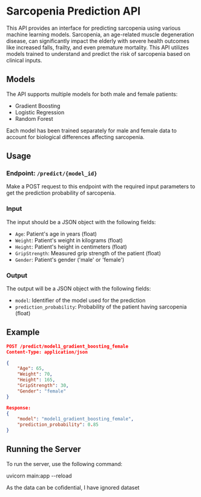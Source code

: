 # Sarcopenia Prediction API

This API provides an interface for predicting sarcopenia using various machine learning models. Sarcopenia, an age-related muscle degeneration disease, can significantly impact the elderly with severe health outcomes like increased falls, frailty, and even premature mortality. This API utilizes models trained to understand and predict the risk of sarcopenia based on clinical inputs.

## Models

The API supports multiple models for both male and female patients:

- Gradient Boosting
- Logistic Regression
- Random Forest

Each model has been trained separately for male and female data to account for biological differences affecting sarcopenia.

## Usage

### Endpoint: `/predict/{model_id}`

Make a POST request to this endpoint with the required input parameters to get the prediction probability of sarcopenia.

### Input

The input should be a JSON object with the following fields:

- `Age`: Patient's age in years (float)
- `Weight`: Patient's weight in kilograms (float)
- `Height`: Patient's height in centimeters (float)
- `GripStrength`: Measured grip strength of the patient (float)
- `Gender`: Patient's gender ('male' or 'female')

### Output

The output will be a JSON object with the following fields:

- `model`: Identifier of the model used for the prediction
- `prediction_probability`: Probability of the patient having sarcopenia (float)

## Example

```json
POST /predict/model1_gradient_boosting_female
Content-Type: application/json

{
    "Age": 65,
    "Weight": 70,
    "Height": 165,
    "GripStrength": 30,
    "Gender": "female"
}

Response:
{
    "model": "model1_gradient_boosting_female",
    "prediction_probability": 0.85
}
```


## Running the Server

To run the server, use the following command:

uvicorn main:app --reload

As the data can be cofidential, I have ignored dataset
